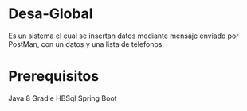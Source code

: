 # Desa-Global
Es un sistema el cual se insertan datos mediante mensaje enviado por PostMan, con un datos y una lista de telefonos.

# Prerequisitos
Java 8 Gradle HBSql Spring Boot 
